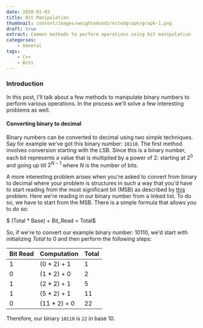```yaml
---
date: 2020-01-03
title: Bit Manipulation
thumbnail: content/images/weightedundirectedgraph/graph-1.png
draft: true
extract: Common methods to perform operations using bit manipulation
categories: 
    - General
tags:
    - C++
    - Bits
---
```


### Introduction
In this post, I'll talk about a few methods to manipulate binary numbers to perform various operations. In the process
we'll solve a few interesting problems as well.

#### Converting binary to decimal

Binary numbers can be converted to decimal using two simple techniques. Say for example we've got this binary number:
`10110`. The first method involves conversion starting with the LSB. Since this is a binary number, each bit represents a value that is multiplied by a power of 2: starting at $2^0$ and going up till $2^{N-1}$ where $N$ is the number of bits. 

A more interesting problem arises when you're asked to convert from binary to decimal where your problem is structures in such a way that you'd have to start reading from the most significant bit (MSB) as described by [this](https://github.com/iqbalyarkhan/Practice-Problems/blob/master/1290.h) problem. Here we're reading in our binary number from a linked list. To do so, we have to start from the MSB. There is a simple formula that allows you to do so:

$ (Total * Base) + Bit_Read = Total$  

So, if we're to convert our example binary number: $10110$, we'd start with initializing $Total$ to $0$ and then perform the following steps:


| Bit Read | Computation | Total |
| --------- | ----------- | ----------- |
| 1 | (0 * 2) + 1 | 1 |
| 0 | (1 * 2) + 0 | 2 |
| 1 |(2 * 2) + 1 | 5 |
| 1 | (5 * 2) + 1 | 11 |
| 0 | (11 * 2) + 0 | 22 |

Therefore, our binary `10110` is `22` in base 10.
